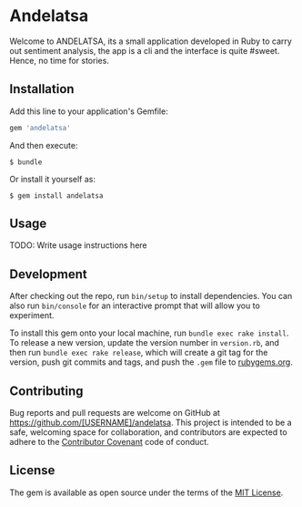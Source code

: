 # Andelatsa

Welcome to ANDELATSA, its a small application developed in Ruby to carry out sentiment analysis, the app is a cli and the interface is quite #sweet. Hence, no time for stories.

## Installation

Add this line to your application's Gemfile:

```ruby
gem 'andelatsa'
```

And then execute:

    $ bundle

Or install it yourself as:

    $ gem install andelatsa

## Usage

TODO: Write usage instructions here

## Development

After checking out the repo, run `bin/setup` to install dependencies. You can also run `bin/console` for an interactive prompt that will allow you to experiment.

To install this gem onto your local machine, run `bundle exec rake install`. To release a new version, update the version number in `version.rb`, and then run `bundle exec rake release`, which will create a git tag for the version, push git commits and tags, and push the `.gem` file to [rubygems.org](https://rubygems.org).

## Contributing

Bug reports and pull requests are welcome on GitHub at https://github.com/[USERNAME]/andelatsa. This project is intended to be a safe, welcoming space for collaboration, and contributors are expected to adhere to the [Contributor Covenant](http://contributor-covenant.org) code of conduct.


## License

The gem is available as open source under the terms of the [MIT License](http://opensource.org/licenses/MIT).

